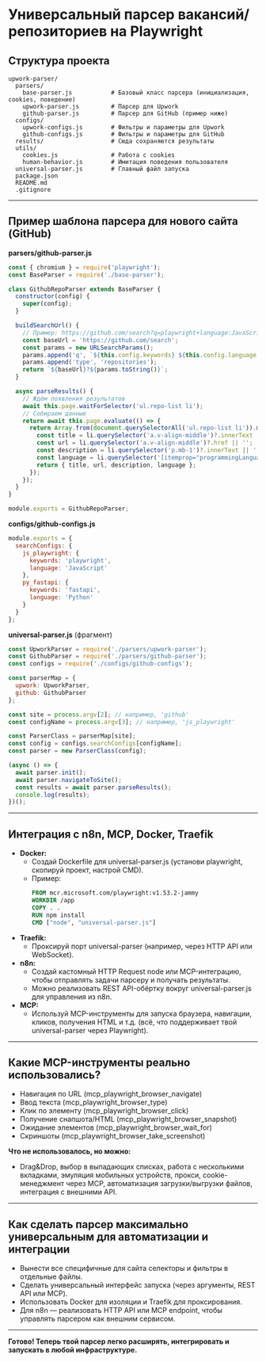 # Универсальный парсер вакансий/репозиториев на Playwright

## Структура проекта

```
upwork-parser/
  parsers/
    base-parser.js           # Базовый класс парсера (инициализация, cookies, поведение)
    upwork-parser.js         # Парсер для Upwork
    github-parser.js         # Парсер для GitHub (пример ниже)
  configs/
    upwork-configs.js        # Фильтры и параметры для Upwork
    github-configs.js        # Фильтры и параметры для GitHub
  results/                   # Сюда сохраняются результаты
  utils/
    cookies.js               # Работа с cookies
    human-behavior.js        # Имитация поведения пользователя
  universal-parser.js        # Главный файл запуска
  package.json
  README.md
  .gitignore
```

---

## Пример шаблона парсера для нового сайта (GitHub)

**parsers/github-parser.js**
```js
const { chromium } = require('playwright');
const BaseParser = require('./base-parser');

class GithubRepoParser extends BaseParser {
  constructor(config) {
    super(config);
  }

  buildSearchUrl() {
    // Пример: https://github.com/search?q=playwright+language:JavaScript&type=repositories
    const baseUrl = 'https://github.com/search';
    const params = new URLSearchParams();
    params.append('q', `${this.config.keywords} ${this.config.language ? 'language:' + this.config.language : ''}`.trim());
    params.append('type', 'repositories');
    return `${baseUrl}?${params.toString()}`;
  }

  async parseResults() {
    // Ждём появления результатов
    await this.page.waitForSelector('ul.repo-list li');
    // Собираем данные
    return await this.page.evaluate(() => {
      return Array.from(document.querySelectorAll('ul.repo-list li')).map(li => {
        const title = li.querySelector('a.v-align-middle')?.innerText || '';
        const url = li.querySelector('a.v-align-middle')?.href || '';
        const description = li.querySelector('p.mb-1')?.innerText || '';
        const language = li.querySelector('[itemprop="programmingLanguage"]')?.innerText || '';
        return { title, url, description, language };
      });
    });
  }
}

module.exports = GithubRepoParser;
```

**configs/github-configs.js**
```js
module.exports = {
  searchConfigs: {
    js_playwright: {
      keywords: 'playwright',
      language: 'JavaScript'
    },
    py_fastapi: {
      keywords: 'fastapi',
      language: 'Python'
    }
  }
};
```

**universal-parser.js** (фрагмент)
```js
const UpworkParser = require('./parsers/upwork-parser');
const GithubParser = require('./parsers/github-parser');
const configs = require('./configs/github-configs');

const parserMap = {
  upwork: UpworkParser,
  github: GithubParser
};

const site = process.argv[2]; // например, 'github'
const configName = process.argv[3]; // например, 'js_playwright'

const ParserClass = parserMap[site];
const config = configs.searchConfigs[configName];
const parser = new ParserClass(config);

(async () => {
  await parser.init();
  await parser.navigateToSite();
  const results = await parser.parseResults();
  console.log(results);
})();
```

---

## Интеграция с n8n, MCP, Docker, Traefik

- **Docker:**
  - Создай Dockerfile для universal-parser.js (установи playwright, скопируй проект, настрой CMD).
  - Пример:
    ```Dockerfile
    FROM mcr.microsoft.com/playwright:v1.53.2-jammy
    WORKDIR /app
    COPY . .
    RUN npm install
    CMD ["node", "universal-parser.js"]
    ```
- **Traefik:**
  - Проксируй порт universal-parser (например, через HTTP API или WebSocket).
- **n8n:**
  - Создай кастомный HTTP Request node или MCP-интеграцию, чтобы отправлять задачи парсеру и получать результаты.
  - Можно реализовать REST API-обёртку вокруг universal-parser.js для управления из n8n.
- **MCP:**
  - Используй MCP-инструменты для запуска браузера, навигации, кликов, получения HTML и т.д. (всё, что поддерживает твой universal-parser через Playwright).

---

## Какие MCP-инструменты реально использовались?
- Навигация по URL (mcp_playwright_browser_navigate)
- Ввод текста (mcp_playwright_browser_type)
- Клик по элементу (mcp_playwright_browser_click)
- Получение снапшота/HTML (mcp_playwright_browser_snapshot)
- Ожидание элементов (mcp_playwright_browser_wait_for)
- Скриншоты (mcp_playwright_browser_take_screenshot)

**Что не использовалось, но можно:**
- Drag&Drop, выбор в выпадающих списках, работа с несколькими вкладками, эмуляция мобильных устройств, прокси, cookie-менеджмент через MCP, автоматизация загрузки/выгрузки файлов, интеграция с внешними API.

---

## Как сделать парсер максимально универсальным для автоматизации и интеграции
- Вынести все специфичные для сайта селекторы и фильтры в отдельные файлы.
- Сделать универсальный интерфейс запуска (через аргументы, REST API или MCP).
- Использовать Docker для изоляции и Traefik для проксирования.
- Для n8n — реализовать HTTP API или MCP endpoint, чтобы управлять парсером как внешним сервисом.

---

**Готово! Теперь твой парсер легко расширять, интегрировать и запускать в любой инфраструктуре.**
